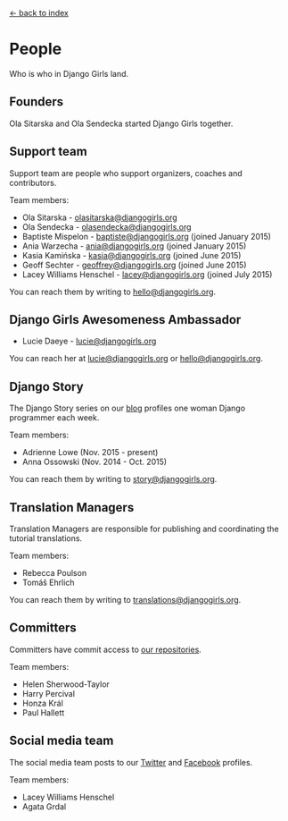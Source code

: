 [<- back to index](../README.md)

# People

Who is who in Django Girls land.

## Founders

Ola Sitarska and Ola Sendecka started Django Girls together.

## Support team

Support team are people who support organizers, coaches and contributors. 

Team members:

- Ola Sitarska - olasitarska@djangogirls.org
- Ola Sendecka - olasendecka@djangogirls.org
- Baptiste Mispelon - baptiste@djangogirls.org (joined January 2015)
- Ania Warzecha - ania@djangogirls.org (joined January 2015)
- Kasia Kamińska - kasia@djangogirls.org (joined June 2015)
- Geoff Sechter - geoffrey@djangogirls.org (joined June 2015)
- Lacey Williams Henschel - lacey@djangogirls.org (joined July 2015) 

You can reach them by writing to hello@djangogirls.org.

## Django Girls Awesomeness Ambassador

- Lucie Daeye - lucie@djangogirls.org

You can reach her at lucie@djangogirls.org or hello@djangogirls.org.

## Django Story

The Django Story series on our [blog](http://blog.djangogirls.org/) profiles one woman Django programmer each week. 

Team members: 

- Adrienne Lowe (Nov. 2015 - present) 
- Anna Ossowski (Nov. 2014 - Oct. 2015) 

You can reach them by writing to story@djangogirls.org. 

## Translation Managers

Translation Managers are responsible for publishing and coordinating the tutorial translations. 

Team members:

- Rebecca Poulson
- Tomáš Ehrlich

You can reach them by writing to translations@djangogirls.org.

## Committers 

Committers have commit access to [our repositories](https://github.com/DjangoGirls).

Team members:

- Helen Sherwood-Taylor
- Harry Percival
- Honza Král
- Paul Hallett

## Social media team

The social media team posts to our [Twitter](https://twitter.com/djangogirls) and [Facebook](https://www.facebook.com/djangogirls) profiles.

Team members:

- Lacey Williams Henschel
- Agata Grdal 
